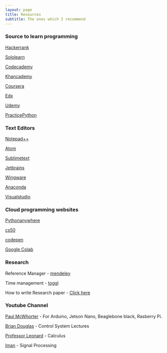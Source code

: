 ```yaml
---
layout: page
title: Resources
subtitle: The ones which I recommend
---
```


### Source to learn programming

[Hackerrank](https://www.hackerrank.com)

[Sololearn](https://www.sololearn.com)

[Codecademy](https://www.codecademy.com/)

[Khancademy](https://www.khanacademy.org/)

[Coursera](https://www.coursera.org/)

[Edx](https://www.edx.org/)

[Udemy](https://www.udemy.com/)

[PracticePython](https://practicepython.org)

### Text Editors
[Notepad++](https://notepad-plus-plus.org/)

[Atom](https://atom.io/)

[Sublimetext](https://www.sublimetext.com/)

[Jetbrains](https://www.jetbrains.com/)

[Wingware](https://wingware.com/)

[Anaconda](https://www.anaconda.com/)

[Visualstudio](https://visualstudio.microsoft.com/)

### Cloud programming websites

[Pythonanywhere](https://www.pythonanywhere.com/)

[cs50](https://www.cs50.io)

[codepen](https://codepen.io/)

[Google Colab](https://colab.research.google.com/)

### Research 

Reference Manager -  [mendeley](https://www.mendeley.com/reference-management/mendeley-desktop)

Time management   -  [toggl](https://toggl.com/)

How to write Research paper - [Click here](https://www.sciencemag.org/careers/2016/03/how-seriously-read-scientific-paper)

### Youtube Channel 

[Paul McWhorter](https://www.youtube.com/channel/UCfYfK0tzHZTpNFrc_NDKfTA) - For Arduino, Jetson Nano, Beaglebone black, Rasberry Pi.

[Brian Douglas](https://www.youtube.com/user/ControlLectures) - Control System Lectures

[Professor Leonard](https://www.youtube.com/user/professorleonard57) - Calculus

[Iman](https://www.youtube.com/channel/UCVkatNMgkEdpWLhH0kBqqLw) - Signal Processing

